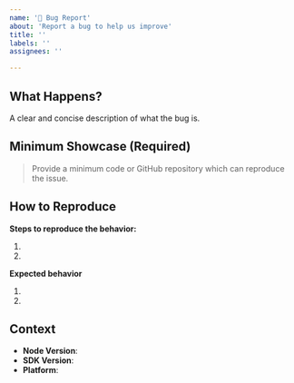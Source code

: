 ```yaml
---
name: '🐞 Bug Report'
about: 'Report a bug to help us improve'
title: ''
labels: ''
assignees: ''

---
```


## What Happens?

A clear and concise description of what the bug is.

## Minimum Showcase (Required)

> Provide a minimum code or GitHub repository which can reproduce the issue.

## How to Reproduce

**Steps to reproduce the behavior:**

1.
2.

**Expected behavior**

1.
2.

## Context

- **Node Version**:
- **SDK Version**:
- **Platform**:
